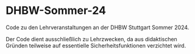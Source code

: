 # DHBW-Sommer-24
Code zu den Lehrveranstaltungen an der DHBW Stuttgart Sommer 2024.

Der Code dient ausschließlich zu Lehrzwecken, da aus didaktischen Gründen teilweise auf essentielle Sicherheitsfunktionen verzichtet wird.
